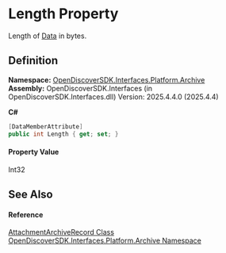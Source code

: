 # Length Property


Length of <a href="7472f1f2-519a-51f3-c370-3d2b60c25fdf">Data</a> in bytes.



## Definition
**Namespace:** <a href="dcc346b4-4dbe-f061-4b93-52d6a0a6fe6f">OpenDiscoverSDK.Interfaces.Platform.Archive</a>  
**Assembly:** OpenDiscoverSDK.Interfaces (in OpenDiscoverSDK.Interfaces.dll) Version: 2025.4.4.0 (2025.4.4)

**C#**
``` C#
[DataMemberAttribute]
public int Length { get; set; }
```



#### Property Value
Int32

## See Also


#### Reference
<a href="8bd8f365-3a76-f961-f8e0-79e933bd986f">AttachmentArchiveRecord Class</a>  
<a href="dcc346b4-4dbe-f061-4b93-52d6a0a6fe6f">OpenDiscoverSDK.Interfaces.Platform.Archive Namespace</a>  
